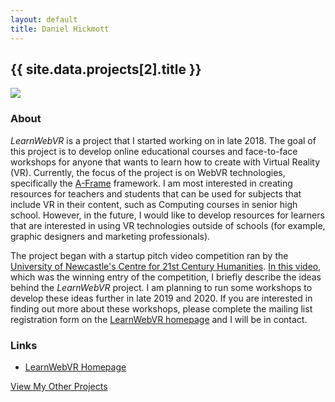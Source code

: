```yaml
---
layout: default
title: Daniel Hickmott
---
```


<div class="container">
    <div class="project-description">
        <h2>{{ site.data.projects[2].title }}</h2>
        <div class="row">
            <div class="col-md-4 offset-md-4">
                <img class = "img-fluid highlight-img border border-secondary" src = "{{ site.baseurl | append: '/projects/images/' | append: site.data.projects[2].imageFilePath }}">
            </div>
        </div>
        <h3>About</h3>
        <p>
            <i>LearnWebVR</i> is a project that I started working on in late 2018.
            The goal of this project is to develop online educational courses and face-to-face workshops for anyone that wants to learn how to create with Virtual Reality (VR).
            Currently, the focus of the project is on WebVR technologies, specifically  the <a href="https://aframe.io/" target="_blank" class="text-info">A-Frame</a> framework.
            I am most interested in creating resources for teachers and students that can be used for subjects that include VR in their content, such as Computing courses in senior high school.
            However, in the future, I would like to develop resources for learners that are interested in using VR technologies outside of schools (for example, graphic designers and marketing professionals).
        </p>
        <p>
            The project began with a startup pitch video competition ran by the <a href="https://www.newcastle.edu.au/research-and-innovation/centre/centre-for-21st-century-humanities/about-us" target="_blank" class="text-info">University of Newcastle&#39;s Centre for 21st Century Humanities</a>. 
            <a href="https://www.youtube.com/watch?v=vrOSYXcfdL8&amp;feature=youtu.be" target="_blank" class="text-info">In this video</a>, which was the winning entry of the competition, I briefly describe the ideas behind the <i>LearnWebVR</i> project. 
            I am planning to run some workshops to develop these ideas further in late 2019 and 2020. 
            If you are interested in finding out more about these workshops, please complete the mailing list registration form on the <a href="https://www.learnwebvr.com/" target="_blank" class="text-info">LearnWebVR homepage</a> and I will be in contact.</p>
        <h3>Links</h3>
        <ul>
            <li>
                <a href="https://www.learnwebvr.com/" target="_blank" class="text-info">LearnWebVR Homepage</a>
            </li>
        </ul>
        <a href="{{ site.baseurl | append: '/projects/' }}" class="btn btn-sm btn-info float-right">
            View My Other Projects
            <i class="fa fa-list project-icon"></i>
        </a>
    </div>
</div>